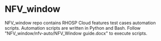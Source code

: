 # NFV_window
NFV_window repo contains RHOSP Cloud features test cases automation scripts. Automation scripts are written in Python and Bash. Follow "NFV_window/nfv-auto/NFV_Window guide.docx" to execute scripts.  
